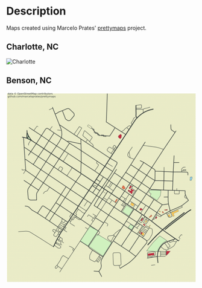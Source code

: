 # Description
Maps created using Marcelo Prates' [prettymaps](https://github.com/marceloprates/prettymaps) project.

## Charlotte, NC
![Charlotte](prints/charlotte/charlotte-2.svg)

## Benson, NC
![Benson](prints/benson/benson-1.svg)